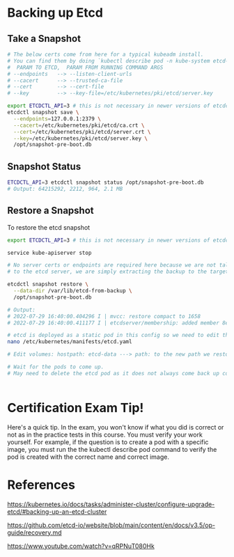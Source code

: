 # Backing up Etcd

## Take a Snapshot

```bash
# The below certs come from here for a typical kubeadm install.
# You can find them by doing `kubectl describe pod -n kube-system etcd-controlplane` or the equivilent and looking at the command args.
#  PARAM TO ETCD,  PARAM FROM RUNNING COMMAND ARGS
# --endpoints   --> --listen-client-urls
# --cacert      --> --trusted-ca-file
# --cert        --> --cert-file
# --key         --> --key-file=/etc/kubernetes/pki/etcd/server.key

export ETCDCTL_API=3 # this is not necessary in newer versions of etcdctl as it becomes the default.
etcdctl snapshot save \
  --endpoints=127.0.0.1:2379 \
  --cacert=/etc/kubernetes/pki/etcd/ca.crt \
  --cert=/etc/kubernetes/pki/etcd/server.crt \
  --key=/etc/kubernetes/pki/etcd/server.key \
  /opt/snapshot-pre-boot.db
```

## Snapshot Status 

```bash
ETCDCTL_API=3 etcdctl snapshot status /opt/snapshot-pre-boot.db
# Output: 64215292, 2212, 964, 2.1 MB
```

## Restore a Snapshot

To restore the etcd snapshot    
```bash
export ETCDCTL_API=3 # this is not necessary in newer versions of etcdctl as 

service kube-apiserver stop

# No server certs or endpoints are required here because we are not talking 
# to the etcd server, we are simply extracting the backup to the target folder.

etcdctl snapshot restore \
  --data-dir /var/lib/etcd-from-backup \
  /opt/snapshot-pre-boot.db

# Output:
# 2022-07-29 16:40:00.404296 I | mvcc: restore compact to 1658
# 2022-07-29 16:40:00.411177 I | etcdserver/membership: added member 8e9e05c52164694d [http://localhost:2380] to cluster cdf818194e3a8c32

# etcd is deployed as a static pod in this config so we need to edit the manifest file directly to change the data directory for etcd
nano /etc/kubernetes/manifests/etcd.yaml

# Edit volumes: hostpath: etcd-data ---> path: to the new path we restored to above, which was /var/lib/etcd-from-backup

# Wait for the pods to come up.  
# May need to delete the etcd pod as it does not always come back up correctly the first time.
  
```

# Certification Exam Tip!

Here's a quick tip. In the exam, you won't know if what you did is correct or not as in the practice tests in this course. You must verify your work yourself. For example, if the question is to create a pod with a specific image, you must run the the kubectl describe pod command to verify the pod is created with the correct name and correct image.

# References

https://kubernetes.io/docs/tasks/administer-cluster/configure-upgrade-etcd/#backing-up-an-etcd-cluster

https://github.com/etcd-io/website/blob/main/content/en/docs/v3.5/op-guide/recovery.md

https://www.youtube.com/watch?v=qRPNuT080Hk